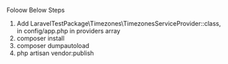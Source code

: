 Foloow Below Steps
1) Add LaravelTestPackage\Timezones\TimezonesServiceProvider::class, in config/app.php in providers array
2) composer install
3) composer dumpautoload
4) php artisan vendor:publish
